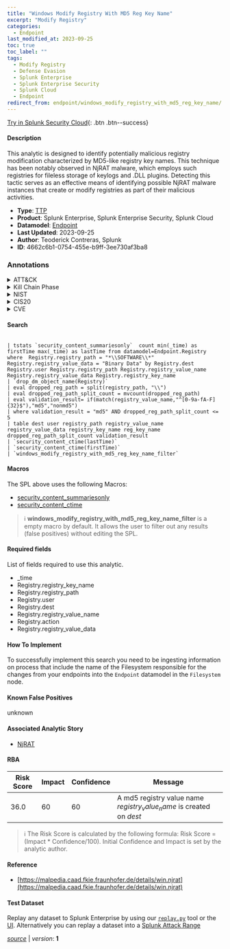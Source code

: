```yaml
---
title: "Windows Modify Registry With MD5 Reg Key Name"
excerpt: "Modify Registry"
categories:
  - Endpoint
last_modified_at: 2023-09-25
toc: true
toc_label: ""
tags:
  - Modify Registry
  - Defense Evasion
  - Splunk Enterprise
  - Splunk Enterprise Security
  - Splunk Cloud
  - Endpoint
redirect_from: endpoint/windows_modify_registry_with_md5_reg_key_name/
---
```




[Try in Splunk Security Cloud](https://www.splunk.com/en_us/cyber-security.html){: .btn .btn--success}

#### Description

This analytic is designed to identify potentially malicious registry modification characterized by MD5-like registry key names. This technique has been notably observed in NjRAT malware, which employs such registries for fileless storage of keylogs and .DLL plugins. Detecting this tactic serves as an effective means of identifying possible NjRAT malware instances that create or modify registries as part of their malicious activities.

- **Type**: [TTP](https://github.com/splunk/security_content/wiki/Detection-Analytic-Types)
- **Product**: Splunk Enterprise, Splunk Enterprise Security, Splunk Cloud
- **Datamodel**: [Endpoint](https://docs.splunk.com/Documentation/CIM/latest/User/Endpoint)
- **Last Updated**: 2023-09-25
- **Author**: Teoderick Contreras, Splunk
- **ID**: 4662c6b1-0754-455e-b9ff-3ee730af3ba8

### Annotations
<details>
  <summary>ATT&CK</summary>

<div markdown="1">

#### [ATT&CK](https://attack.mitre.org/)

| ID          | Technique   | Tactic         |
| ----------- | ----------- |--------------- |
| [T1112](https://attack.mitre.org/techniques/T1112/) | Modify Registry | Defense Evasion |

</div>
</details>


<details>
  <summary>Kill Chain Phase</summary>

<div markdown="1">

* Exploitation


</div>
</details>


<details>
  <summary>NIST</summary>

<div markdown="1">

* DE.CM



</div>
</details>

<details>
  <summary>CIS20</summary>

<div markdown="1">

* CIS 10



</div>
</details>

<details>
  <summary>CVE</summary>

<div markdown="1">


</div>
</details>


#### Search

```

| tstats `security_content_summariesonly`  count min(_time) as firstTime max(_time) as lastTime from datamodel=Endpoint.Registry where  Registry.registry_path = "*\\SOFTWARE\\*" Registry.registry_value_data = "Binary Data" by Registry.dest Registry.user Registry.registry_path Registry.registry_value_name Registry.registry_value_data Registry.registry_key_name 
| `drop_dm_object_name(Registry)` 
| eval dropped_reg_path = split(registry_path, "\\") 
| eval dropped_reg_path_split_count = mvcount(dropped_reg_path) 
| eval validation_result= if(match(registry_value_name,"^[0-9a-fA-F]{32}$"),"md5","nonmd5") 
| where validation_result = "md5" AND dropped_reg_path_split_count <= 5 
| table dest user registry_path registry_value_name registry_value_data registry_key_name reg_key_name dropped_reg_path_split_count validation_result 
| `security_content_ctime(lastTime)` 
| `security_content_ctime(firstTime)` 
| `windows_modify_registry_with_md5_reg_key_name_filter`
```

#### Macros
The SPL above uses the following Macros:
* [security_content_summariesonly](https://github.com/splunk/security_content/blob/develop/macros/security_content_summariesonly.yml)
* [security_content_ctime](https://github.com/splunk/security_content/blob/develop/macros/security_content_ctime.yml)

> :information_source:
> **windows_modify_registry_with_md5_reg_key_name_filter** is a empty macro by default. It allows the user to filter out any results (false positives) without editing the SPL.



#### Required fields
List of fields required to use this analytic.
* _time
* Registry.registry_key_name
* Registry.registry_path
* Registry.user
* Registry.dest
* Registry.registry_value_name
* Registry.action
* Registry.registry_value_data



#### How To Implement
To successfully implement this search you need to be ingesting information on process that include the name of the Filesystem responsible for the changes from your endpoints into the `Endpoint` datamodel in the `Filesystem` node.
#### Known False Positives
unknown

#### Associated Analytic Story
* [NjRAT](/stories/njrat)




#### RBA

| Risk Score  | Impact      | Confidence   | Message      |
| ----------- | ----------- |--------------|--------------|
| 36.0 | 60 | 60 | A md5 registry value name $registry_value_name$ is created on $dest$ |


> :information_source:
> The Risk Score is calculated by the following formula: Risk Score = (Impact * Confidence/100). Initial Confidence and Impact is set by the analytic author.


#### Reference

* [https://malpedia.caad.fkie.fraunhofer.de/details/win.njrat](https://malpedia.caad.fkie.fraunhofer.de/details/win.njrat)



#### Test Dataset
Replay any dataset to Splunk Enterprise by using our [`replay.py`](https://github.com/splunk/attack_data#using-replaypy) tool or the [UI](https://github.com/splunk/attack_data#using-ui).
Alternatively you can replay a dataset into a [Splunk Attack Range](https://github.com/splunk/attack_range#replay-dumps-into-attack-range-splunk-server)




[*source*](https://github.com/splunk/security_content/tree/develop/detections/endpoint/windows_modify_registry_with_md5_reg_key_name.yml) \| *version*: **1**